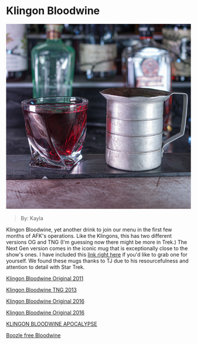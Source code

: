 # Klingon Bloodwine
![drink](images/bloodwine.bmp "klingon sound")
> By: Kayla

Klingon Bloodwine, yet another drink to join our menu in the first few months of AFK's operations. Like the Klingons, this has two different versions OG and TNG (I'm guessing now there might be more in Trek.) The Next Gen version comes in the iconic mug that is exceptionally close to the show's ones. I have included this [link right here](https://www.amazon.com/Winware-Aluminum-Measure-1-Quart/dp/B001CI8VA0) if you'd like to grab one for yourself. We found these mugs thanks to TJ due to his resourcefulness and attention to detail with Star Trek.

[Klingon Bloodwine Original 2011](https://afktavern.com/drink/166/KlingonBloodwineOriginal2011)

[Klingon Bloodwine TNG 2013](https://afktavern.com/drink/461/KlingonBloodwineTNG2013)

[Klingon Bloodwine Original 2016](https://afktavern.com/drink/459/KlingonBloodwine2016)

[Klingon Bloodwine Original 2016](https://afktavern.com/drink/462/KlingonBloodwineTNG2016)

[KLINGON BLOODWINE APOCALYPSE](https://afktavern.com/drink/460/KlingonBloodwineApocalypse)

[Boozle free Bloodwine](https://afktavern.com/drink/839/KlingonBloodwine(nonalcoholic))
